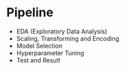 # Pipeline
  * EDA (Exploratory Data Analysis)
  * Scaling, Transforming and Encoding   
  * Model Selection
  * Hyperparameter Tuning
  * Test and Result
